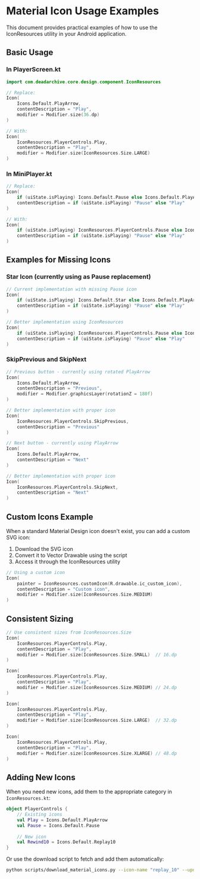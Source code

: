 # Material Icon Usage Examples

This document provides practical examples of how to use the IconResources utility in your Android application.

## Basic Usage

### In PlayerScreen.kt

```kotlin
import com.deadarchive.core.design.component.IconResources

// Replace:
Icon(
    Icons.Default.PlayArrow,
    contentDescription = "Play",
    modifier = Modifier.size(36.dp)
)

// With:
Icon(
    IconResources.PlayerControls.Play,
    contentDescription = "Play",
    modifier = Modifier.size(IconResources.Size.LARGE)
)
```

### In MiniPlayer.kt

```kotlin
// Replace:
Icon(
    if (uiState.isPlaying) Icons.Default.Pause else Icons.Default.PlayArrow,
    contentDescription = if (uiState.isPlaying) "Pause" else "Play"
)

// With:
Icon(
    if (uiState.isPlaying) IconResources.PlayerControls.Pause else IconResources.PlayerControls.Play,
    contentDescription = if (uiState.isPlaying) "Pause" else "Play"
)
```

## Examples for Missing Icons

### Star Icon (currently using as Pause replacement)

```kotlin
// Current implementation with missing Pause icon
Icon(
    if (uiState.isPlaying) Icons.Default.Star else Icons.Default.PlayArrow,
    contentDescription = if (uiState.isPlaying) "Pause" else "Play"
)

// Better implementation using IconResources
Icon(
    if (uiState.isPlaying) IconResources.PlayerControls.Pause else IconResources.PlayerControls.Play,
    contentDescription = if (uiState.isPlaying) "Pause" else "Play"
)
```

### SkipPrevious and SkipNext

```kotlin
// Previous button - currently using rotated PlayArrow
Icon(
    Icons.Default.PlayArrow,
    contentDescription = "Previous",
    modifier = Modifier.graphicsLayer(rotationZ = 180f)
)

// Better implementation with proper icon
Icon(
    IconResources.PlayerControls.SkipPrevious,
    contentDescription = "Previous"
)

// Next button - currently using PlayArrow
Icon(
    Icons.Default.PlayArrow,
    contentDescription = "Next"
)

// Better implementation with proper icon
Icon(
    IconResources.PlayerControls.SkipNext,
    contentDescription = "Next"
)
```

## Custom Icons Example

When a standard Material Design icon doesn't exist, you can add a custom SVG icon:

1. Download the SVG icon
2. Convert it to Vector Drawable using the script
3. Access it through the IconResources utility

```kotlin
// Using a custom icon
Icon(
    painter = IconResources.customIcon(R.drawable.ic_custom_icon),
    contentDescription = "Custom icon",
    modifier = Modifier.size(IconResources.Size.MEDIUM)
)
```

## Consistent Sizing

```kotlin
// Use consistent sizes from IconResources.Size
Icon(
    IconResources.PlayerControls.Play,
    contentDescription = "Play",
    modifier = Modifier.size(IconResources.Size.SMALL)  // 16.dp
)

Icon(
    IconResources.PlayerControls.Play,
    contentDescription = "Play",
    modifier = Modifier.size(IconResources.Size.MEDIUM) // 24.dp
)

Icon(
    IconResources.PlayerControls.Play,
    contentDescription = "Play",
    modifier = Modifier.size(IconResources.Size.LARGE)  // 32.dp
)

Icon(
    IconResources.PlayerControls.Play,
    contentDescription = "Play",
    modifier = Modifier.size(IconResources.Size.XLARGE) // 48.dp
)
```

## Adding New Icons

When you need new icons, add them to the appropriate category in `IconResources.kt`:

```kotlin
object PlayerControls {
    // Existing icons
    val Play = Icons.Default.PlayArrow
    val Pause = Icons.Default.Pause
    
    // New icon
    val Rewind10 = Icons.Default.Replay10
}
```

Or use the download script to fetch and add them automatically:

```bash
python scripts/download_material_icons.py --icon-name "replay_10" --update-registry --registry-category "PlayerControls"
```